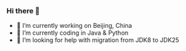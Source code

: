### Hi there 👋

<!--
**mogudian/mogudian** is a ✨ _special_ ✨ repository because its `README.md` (this file) appears on your GitHub profile.

Here are some ideas to get you started:

-->
- 🔭 I’m currently working on Beijing, China
- 🌱 I’m currently coding in Java & Python
- 🤔 I’m looking for help with migration from JDK8 to JDK25
